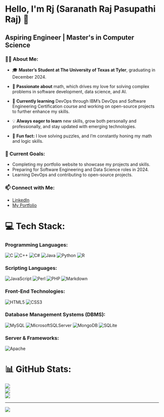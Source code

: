 # Hello, I'm Rj (Saranath Raj Pasupathi Raj) 👋

## Aspiring Engineer | Master's in Computer Science

### 👨‍💻 About Me:
-  🎓 **Master’s Student at The University of Texas at Tyler**, graduating in December 2024.

-  🔧 **Passionate about** math, which drives my love for solving complex problems in software development, data science, and AI.

-  🌱 **Currently learning** DevOps through IBM’s DevOps and Software Engineering Certification course and working on open-source projects to further enhance my skills.

-  💡 **Always eager to learn** new skills, grow both personally and professionally, and stay updated with emerging technologies.

-  🧩 **Fun fact:** I love solving puzzles, and I’m constantly honing my math and logic skills.

### 🎯 Current Goals:
- Completing my portfolio website to showcase my projects and skills.
- Preparing for Software Engineering and Data Science roles in 2024.
- Learning DevOps and contributing to open-source projects.

### 📫 Connect with Me:
- [LinkedIn](#)  
- [My Portfolio](#)

# 💻 Tech Stack:

### **Programming Languages:**
![C](https://img.shields.io/badge/c-%2300599C.svg?style=for-the-badge&logo=c&logoColor=white) 
![C++](https://img.shields.io/badge/c++-%2300599C.svg?style=for-the-badge&logo=c%2B%2B&logoColor=white) 
![C#](https://img.shields.io/badge/c%23-%23239120.svg?style=for-the-badge&logo=csharp&logoColor=white)
![Java](https://img.shields.io/badge/java-%23ED8B00.svg?style=for-the-badge&logo=openjdk&logoColor=white) 
![Python](https://img.shields.io/badge/python-3670A0?style=for-the-badge&logo=python&logoColor=ffdd54) 
![R](https://img.shields.io/badge/r-%23276DC3.svg?style=for-the-badge&logo=r&logoColor=white) 

### **Scripting Languages:**
![JavaScript](https://img.shields.io/badge/javascript-%23323330.svg?style=for-the-badge&logo=javascript&logoColor=%23F7DF1E) 
![Perl](https://img.shields.io/badge/perl-%2339457E.svg?style=for-the-badge&logo=perl&logoColor=white) 
![PHP](https://img.shields.io/badge/php-%23777BB4.svg?style=for-the-badge&logo=php&logoColor=white) 
![Markdown](https://img.shields.io/badge/markdown-%23000000.svg?style=for-the-badge&logo=markdown&logoColor=white) 

### **Front-End Technologies:**
![HTML5](https://img.shields.io/badge/html5-%23E34F26.svg?style=for-the-badge&logo=html5&logoColor=white) 
![CSS3](https://img.shields.io/badge/css3-%231572B6.svg?style=for-the-badge&logo=css3&logoColor=white) 

### **Database Management Systems (DBMS):**
![MySQL](https://img.shields.io/badge/mysql-4479A1.svg?style=for-the-badge&logo=mysql&logoColor=white) 
![MicrosoftSQLServer](https://img.shields.io/badge/Microsoft%20SQL%20Server-CC2927?style=for-the-badge&logo=microsoft%20sql%20server&logoColor=white) 
![MongoDB](https://img.shields.io/badge/MongoDB-%234ea94b.svg?style=for-the-badge&logo=mongodb&logoColor=white) 
![SQLite](https://img.shields.io/badge/sqlite-%2307405e.svg?style=for-the-badge&logo=sqlite&logoColor=white) 

### **Server & Frameworks:**
![Apache](https://img.shields.io/badge/apache-%23D42029.svg?style=for-the-badge&logo=apache&logoColor=white) 

# 📊 GitHub Stats:
![](https://github-readme-stats.vercel.app/api?username=Spasupathiraj&theme=dark&hide_border=false&include_all_commits=false&count_private=false)<br/>
![](https://github-readme-streak-stats.herokuapp.com/?user=Spasupathiraj&theme=dark&hide_border=false)<br/>
![](https://github-readme-stats.vercel.app/api/top-langs/?username=Spasupathiraj&theme=dark&hide_border=false&include_all_commits=false&count_private=false&layout=compact)

---
[![](https://visitcount.itsvg.in/api?id=Spasupathiraj&icon=0&color=0)](https://visitcount.itsvg.in)

